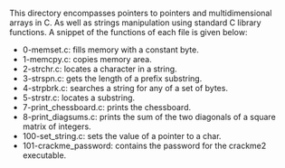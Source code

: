This directory encompasses pointers to pointers and multidimensional arrays in C. As well as strings manipulation using standard C library functions.
A snippet of the functions of each file is given below:

- 0-memset.c: fills memory with a constant byte.
- 1-memcpy.c: copies memory area.
- 2-strchr.c: locates a character in a string.
- 3-strspn.c: gets the length of a prefix substring.
- 4-strpbrk.c: searches a string for any of a set of bytes.
- 5-strstr.c: locates a substring.
- 7-print_chessboard.c: prints the chessboard.
- 8-print_diagsums.c: prints the sum of the two diagonals of a square matrix of integers.
- 100-set_string.c: sets the value of a pointer to a char.
- 101-crackme_password: contains the password for the crackme2 executable.
